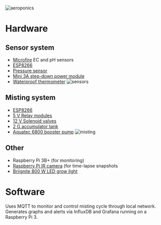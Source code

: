 ![aeroponics](https://github.com/kkiviat/aeroponics/assets/20493906/5a11c7b3-8d03-4323-8fda-908147cdb5a4)
# Hardware
## Sensor system
- [Microfire](https://microfire.co/) EC and pH sensors
- [ESP8266](https://www.amazon.com/gp/product/B081CSJV2V)
- [Pressure sensor](https://www.amazon.com/gp/product/B0748CV4G1)
- [Mini 3A step-down power module](https://www.amazon.com/gp/product/B07JWGN1F6)
- [Waterproof thermometer](https://www.amazon.com/gp/product/B012C597T0)
![sensors](https://github.com/kkiviat/aeroponics/assets/20493906/11f869db-4114-4e2b-8c49-2045d5d8e2bc)

## Misting system
- [ESP8266](https://www.amazon.com/gp/product/B081CSJV2V)
- [5 V Relay modules](https://www.amazon.com/gp/product/B079FGPC9Y?th=1)
- [12 V Solenoid valves](https://www.amazon.com/gp/product/B07H2R41J9)
- [2 G accumulator tank](https://www.amazon.com/gp/product/B00IRFW38W)
- [Aquatec 6800 booster pump](https://www.amazon.com/gp/product/B074PCVH36)
![misting](https://github.com/kkiviat/aeroponics/assets/20493906/cc86ab4f-e453-4b29-bb64-b9dd036c9185)

## Other
- Raspberry Pi 3B+  (for monitoring)
- [Raspberry Pi IR camera](https://www.amazon.com/gp/product/B07BK1QZ2L) (for time-lapse snapshots
- [Briignite 800 W LED grow light](https://www.amazon.com/gp/product/B08VGFHSW8)


# Software
Uses MQTT to monitor and control misting cycle through local network. Generates graphs and alerts via InfluxDB and Grafana running on a Raspberry Pi 3.
